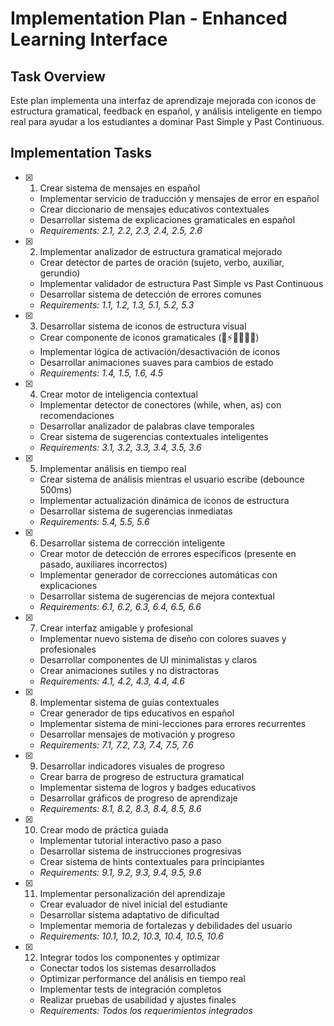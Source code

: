 # Implementation Plan - Enhanced Learning Interface

## Task Overview

Este plan implementa una interfaz de aprendizaje mejorada con iconos de estructura gramatical, feedback en español, y análisis inteligente en tiempo real para ayudar a los estudiantes a dominar Past Simple y Past Continuous.

## Implementation Tasks

- [x] 1. Crear sistema de mensajes en español


  - Implementar servicio de traducción y mensajes de error en español
  - Crear diccionario de mensajes educativos contextuales
  - Desarrollar sistema de explicaciones gramaticales en español
  - _Requirements: 2.1, 2.2, 2.3, 2.4, 2.5, 2.6_

- [x] 2. Implementar analizador de estructura gramatical mejorado



  - Crear detector de partes de oración (sujeto, verbo, auxiliar, gerundio)
  - Implementar validador de estructura Past Simple vs Past Continuous
  - Desarrollar sistema de detección de errores comunes
  - _Requirements: 1.1, 1.2, 1.3, 5.1, 5.2, 5.3_

- [x] 3. Desarrollar sistema de iconos de estructura visual



  - Crear componente de iconos gramaticales (👤⚡🎯🔄📝🔗)
  - Implementar lógica de activación/desactivación de iconos
  - Desarrollar animaciones suaves para cambios de estado
  - _Requirements: 1.4, 1.5, 1.6, 4.5_


- [x] 4. Crear motor de inteligencia contextual



  - Implementar detector de conectores (while, when, as) con recomendaciones
  - Desarrollar analizador de palabras clave temporales
  - Crear sistema de sugerencias contextuales inteligentes
  - _Requirements: 3.1, 3.2, 3.3, 3.4, 3.5, 3.6_

- [x] 5. Implementar análisis en tiempo real





  - Crear sistema de análisis mientras el usuario escribe (debounce 500ms)
  - Implementar actualización dinámica de iconos de estructura
  - Desarrollar sistema de sugerencias inmediatas
  - _Requirements: 5.4, 5.5, 5.6_

- [x] 6. Desarrollar sistema de corrección inteligente


  - Crear motor de detección de errores específicos (presente en pasado, auxiliares incorrectos)
  - Implementar generador de correcciones automáticas con explicaciones
  - Desarrollar sistema de sugerencias de mejora contextual
  - _Requirements: 6.1, 6.2, 6.3, 6.4, 6.5, 6.6_


- [x] 7. Crear interfaz amigable y profesional

  - Implementar nuevo sistema de diseño con colores suaves y profesionales
  - Desarrollar componentes de UI minimalistas y claros
  - Crear animaciones sutiles y no distractoras
  - _Requirements: 4.1, 4.2, 4.3, 4.4, 4.6_


- [x] 8. Implementar sistema de guías contextuales
  - Crear generador de tips educativos en español
  - Implementar sistema de mini-lecciones para errores recurrentes
  - Desarrollar mensajes de motivación y progreso
  - _Requirements: 7.1, 7.2, 7.3, 7.4, 7.5, 7.6_

- [x] 9. Desarrollar indicadores visuales de progreso
  - Crear barra de progreso de estructura gramatical
  - Implementar sistema de logros y badges educativos
  - Desarrollar gráficos de progreso de aprendizaje
  - _Requirements: 8.1, 8.2, 8.3, 8.4, 8.5, 8.6_

- [x] 10. Crear modo de práctica guiada
  - Implementar tutorial interactivo paso a paso
  - Desarrollar sistema de instrucciones progresivas
  - Crear sistema de hints contextuales para principiantes
  - _Requirements: 9.1, 9.2, 9.3, 9.4, 9.5, 9.6_

- [x] 11. Implementar personalización del aprendizaje
  - Crear evaluador de nivel inicial del estudiante
  - Desarrollar sistema adaptativo de dificultad
  - Implementar memoria de fortalezas y debilidades del usuario
  - _Requirements: 10.1, 10.2, 10.3, 10.4, 10.5, 10.6_

- [x] 12. Integrar todos los componentes y optimizar
  - Conectar todos los sistemas desarrollados
  - Optimizar performance del análisis en tiempo real
  - Implementar tests de integración completos
  - Realizar pruebas de usabilidad y ajustes finales
  - _Requirements: Todos los requerimientos integrados_